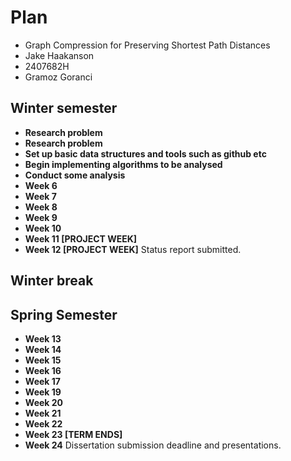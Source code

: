 # Plan

* Graph Compression for Preserving Shortest Path Distances
* Jake Haakanson
* 2407682H
* Gramoz Goranci

## Winter semester

* **Research problem**
* **Research problem**
* **Set up basic data structures and tools such as github etc**
* **Begin implementing algorithms to be analysed**
* **Conduct some analysis**
* **Week 6**
* **Week 7**
* **Week 8**
* **Week 9**
* **Week 10**
* **Week 11 [PROJECT WEEK]**
* **Week 12 [PROJECT WEEK]** Status report submitted.

## Winter break

## Spring Semester

* **Week 13**
* **Week 14**
* **Week 15**
* **Week 16**
* **Week 17**
* **Week 19**
* **Week 20**
* **Week 21**
* **Week 22**
* **Week 23 [TERM ENDS]**
* **Week 24** Dissertation submission deadline and presentations.
